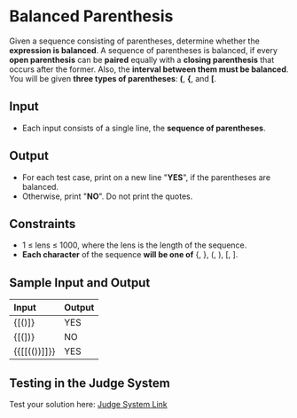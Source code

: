 # Balanced Parenthesis

Given a sequence consisting of parentheses, determine whether the **expression is balanced**.
A sequence of parentheses is balanced, if every **open parenthesis** can be **paired** equally with a **closing parenthesis** that occurs after the former.
Also, the **interval between them must be balanced**.  
You will be given **three types of parentheses**: **(**, **{**, and **[**.

## Input

- Each input consists of a single line, the **sequence of parentheses**.

## Output

- For each test case, print on a new line "**YES**", if the parentheses are balanced. 
- Otherwise, print "**NO**". Do not print the quotes.

## Constraints

- 1 ≤ lens ≤ 1000, where the lens is the length of the sequence.
- **Each character** of the sequence **will be one of** {, }, (, ), [, ].

## Sample Input and Output  
    
| **Input** | **Output** |  
| :--- | :--- | 
| {[()]} | YES |
| {[(])} | NO |
| {{[[(())]]}} | YES |

## Testing in the Judge System  
    
Test your solution here: [Judge System Link](https://judge.softuni.org/Contests/Practice/Index/1447#7) 
